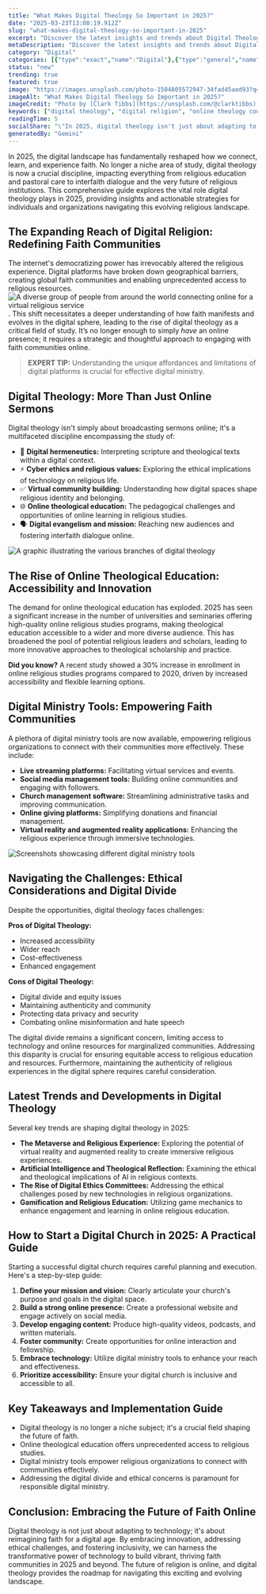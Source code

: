 ```yaml
---
title: "What Makes Digital Theology So Important in 2025?"
date: "2025-03-23T13:08:19.912Z"
slug: "what-makes-digital-theology-so-important-in-2025"
excerpt: "Discover the latest insights and trends about Digital Theology. This comprehensive guide covers everything you need to know about Digital Theology in 2025."
metaDescription: "Discover the latest insights and trends about Digital Theology. This comprehensive guide covers everything you need to know about Digital Theology in 2025."
category: "Digital"
categories: [{"type":"exact","name":"Digital"},{"type":"general","name":"Religious Studies"},{"type":"medium","name":"Religious Technology"},{"type":"specific","name":"Online Ministry"},{"type":"niche","name":"Virtual Church"}]
status: "new"
trending: true
featured: true
image: "https://images.unsplash.com/photo-1504805572947-34fad45aed93?q=85&w=1200&fit=max&fm=webp&auto=compress"
imageAlt: "What Makes Digital Theology So Important in 2025?"
imageCredit: "Photo by [Clark Tibbs](https://unsplash.com/@clarktibbs) on Unsplash"
keywords: ["digital theology", "digital religion", "online theology courses", "future of religion online", "religious studies online", "best digital theology programs", "digital ministry tools", "online theological education", "impact of technology on religion", "how to start a digital church"]
readingTime: 5
socialShare: "\"In 2025, digital theology isn't just about adapting to technology; it's about reimagining faith itself for a digitally-connected world.\""
generatedBy: "Gemini"
---
```




In 2025, the digital landscape has fundamentally reshaped how we connect, learn, and experience faith.  No longer a niche area of study, digital theology is now a crucial discipline, impacting everything from religious education and pastoral care to interfaith dialogue and the very future of religious institutions. This comprehensive guide explores the vital role digital theology plays in 2025, providing insights and actionable strategies for individuals and organizations navigating this evolving religious landscape.

## The Expanding Reach of Digital Religion: Redefining Faith Communities

The internet's democratizing power has irrevocably altered the religious experience.  Digital platforms have broken down geographical barriers, creating global faith communities and enabling unprecedented access to religious resources.  ![A diverse group of people from around the world connecting online for a virtual religious service](https://images.unsplash.com/photo-1451187580459-43490279c0fa?q=85&w=1200&fit=max&fm=webp&auto=compress). This shift necessitates a deeper understanding of how faith manifests and evolves in the digital sphere, leading to the rise of digital theology as a critical field of study.  It’s no longer enough to simply *have* an online presence;  it requires a strategic and thoughtful approach to engaging with faith communities online.

> **EXPERT TIP:**  Understanding the unique affordances and limitations of digital platforms is crucial for effective digital ministry.

##  Digital Theology: More Than Just Online Sermons

Digital theology isn't simply about broadcasting sermons online; it's a multifaceted discipline encompassing the study of:

* 🔑 **Digital hermeneutics:** Interpreting scripture and theological texts within a digital context.
* ⚡ **Cyber ethics and religious values:** Exploring the ethical implications of technology on religious life.
* ✅ **Virtual community building:** Understanding how digital spaces shape religious identity and belonging.
* 🌐 **Online theological education:** The pedagogical challenges and opportunities of online learning in religious studies.
* 🗣️ **Digital evangelism and mission:** Reaching new audiences and fostering interfaith dialogue online.

![A graphic illustrating the various branches of digital theology](https://images.unsplash.com/photo-1484417894907-623942c8ee29?q=85&w=1200&fit=max&fm=webp&auto=compress)

## The Rise of Online Theological Education: Accessibility and Innovation

The demand for online theological education has exploded.  2025 has seen a significant increase in the number of universities and seminaries offering high-quality online religious studies programs, making theological education accessible to a wider and more diverse audience.  This has broadened the pool of potential religious leaders and scholars, leading to more innovative approaches to theological scholarship and practice.

**Did you know?**  A recent study showed a 30% increase in enrollment in online religious studies programs compared to 2020, driven by increased accessibility and flexible learning options.

## Digital Ministry Tools: Empowering Faith Communities

A plethora of digital ministry tools are now available, empowering religious organizations to connect with their communities more effectively. These include:

* **Live streaming platforms:**  Facilitating virtual services and events.
* **Social media management tools:** Building online communities and engaging with followers.
* **Church management software:** Streamlining administrative tasks and improving communication.
* **Online giving platforms:** Simplifying donations and financial management.
* **Virtual reality and augmented reality applications:** Enhancing the religious experience through immersive technologies.

![Screenshots showcasing different digital ministry tools](https://images.unsplash.com/photo-1517976487492-5750f3195933?q=85&w=1200&fit=max&fm=webp&auto=compress)

## Navigating the Challenges: Ethical Considerations and Digital Divide

Despite the opportunities, digital theology faces challenges:

**Pros of Digital Theology:**

* Increased accessibility
* Wider reach
* Cost-effectiveness
* Enhanced engagement

**Cons of Digital Theology:**

* Digital divide and equity issues
* Maintaining authenticity and community
* Protecting data privacy and security
* Combating online misinformation and hate speech

The digital divide remains a significant concern, limiting access to technology and online resources for marginalized communities.  Addressing this disparity is crucial for ensuring equitable access to religious education and resources.  Furthermore, maintaining the authenticity of religious experiences in the digital sphere requires careful consideration.

## Latest Trends and Developments in Digital Theology

Several key trends are shaping digital theology in 2025:

* **The Metaverse and Religious Experience:**  Exploring the potential of virtual reality and augmented reality to create immersive religious experiences.
* **Artificial Intelligence and Theological Reflection:**  Examining the ethical and theological implications of AI in religious contexts.
* **The Rise of Digital Ethics Committees:**  Addressing the ethical challenges posed by new technologies in religious organizations.
* **Gamification and Religious Education:**  Utilizing game mechanics to enhance engagement and learning in online religious education.

## How to Start a Digital Church in 2025: A Practical Guide

Starting a successful digital church requires careful planning and execution. Here's a step-by-step guide:

1. **Define your mission and vision:** Clearly articulate your church's purpose and goals in the digital space.
2. **Build a strong online presence:** Create a professional website and engage actively on social media.
3. **Develop engaging content:**  Produce high-quality videos, podcasts, and written materials.
4. **Foster community:**  Create opportunities for online interaction and fellowship.
5. **Embrace technology:**  Utilize digital ministry tools to enhance your reach and effectiveness.
6. **Prioritize accessibility:**  Ensure your digital church is inclusive and accessible to all.



## Key Takeaways and Implementation Guide

* Digital theology is no longer a niche subject; it's a crucial field shaping the future of faith.
* Online theological education offers unprecedented access to religious studies.
* Digital ministry tools empower religious organizations to connect with communities effectively.
* Addressing the digital divide and ethical concerns is paramount for responsible digital ministry.

## Conclusion: Embracing the Future of Faith Online

Digital theology is not just about adapting to technology; it's about reimagining faith for a digital age. By embracing innovation, addressing ethical challenges, and fostering inclusivity, we can harness the transformative power of technology to build vibrant, thriving faith communities in 2025 and beyond.  The future of religion is online, and digital theology provides the roadmap for navigating this exciting and evolving landscape.

